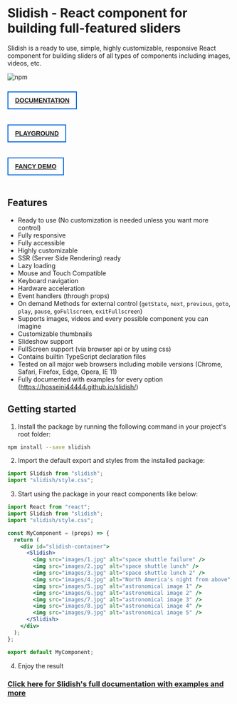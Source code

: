 # Slidish - React component for building full-featured sliders

Slidish is a ready to use, simple, highly customizable, responsive React component for building sliders of all types of
components including images, videos, etc.

![npm](https://img.shields.io/npm/v/slidish?style=for-the-badge)

<a href="https://hosseini44444.github.io/slidish/" target="_blank"
style="display: inline-block; padding: 10px 15px; border: 2px solid #06d; margin: 10px 10px 20px 0;
font-family: sans-serif; font-weight: bold;">DOCUMENTATION</a>

<a href="https://hosseini44444.github.io/slidish/#/Playground" target="_blank"
style="display: inline-block; padding: 10px 15px; border: 2px solid #06d; margin: 0 10px 20px 0;
font-family: sans-serif; font-weight: bold;">PLAYGROUND</a>

<a href="https://hosseini44444.github.io/slidish/#/Fancy%20Demo" target="_blank"
style="display: inline-block; padding: 10px 15px; margin: 0 10px 20px 0; border: 2px solid #06d; font-family: sans-serif; font-weight: bold;">
FANCY DEMO</a>

## Features

- Ready to use (No customization is needed unless you want more control)
- Fully responsive
- Fully accessible
- Highly customizable
- SSR (Server Side Rendering) ready
- Lazy loading
- Mouse and Touch Compatible
- Keyboard navigation
- Hardware acceleration
- Event handlers (through props)
- On demand Methods for external control (`getState`, `next`, `previous`, `goto`, `play`, `pause`, `goFullscreen`, `exitFullscreen`)
- Supports images, videos and every possible component you can imagine
- Customizable thumbnails
- Slideshow support
- FullScreen support (via browser api or by using css)
- Contains builtin TypeScript declaration files
- Tested on all major web browsers including mobile versions (Chrome, Safari, Firefox, Edge, Opera, IE 11)
- Fully documented with examples for every option (https://hosseini44444.github.io/slidish/)

## Getting started

1. Install the package by running the following command in your project's root folder:

```bash
npm install --save slidish
```

2. Import the default export and styles from the installed package:

```js static
import Slidish from "slidish";
import "slidish/style.css";
```

3. Start using the package in your react components like below:

```jsx static
import React from "react";
import Slidish from "slidish";
import "slidish/style.css";

const MyComponent = (props) => {
  return (
    <div id="slidish-container">
      <Slidish>
        <img src="images/1.jpg" alt="space shuttle failure" />
        <img src="images/2.jpg" alt="space shuttle lunch" />
        <img src="images/3.jpg" alt="space shuttle lunch 2" />
        <img src="images/4.jpg" alt="North America's night from above" />
        <img src="images/5.jpg" alt="astronomical image 1" />
        <img src="images/6.jpg" alt="astronomical image 2" />
        <img src="images/7.jpg" alt="astronomical image 3" />
        <img src="images/8.jpg" alt="astronomical image 4" />
        <img src="images/9.jpg" alt="astronomical image 5" />
      </Slidish>
    </div>
  );
};

export default MyComponent;
```

4. Enjoy the result

### [Click here for Slidish's full documentation with examples and more](https://hosseini44444.github.io/slidish/)
